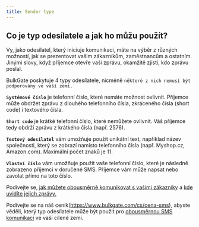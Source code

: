 ```yaml
---
title: Sender type
---
```


## Co je typ odesílatele a jak ho můžu použít?
Vy, jako odesílatel, který iniciuje komunikaci, máte na výběr z různých možností, jak se prezentovat vašim zákazníkům, zaměstnancům a ostatním. Jinými slovy, když příjemce otevře vaši zprávu, okamžitě zjistí, kdo zprávu poslal.

BulkGate poskytuje 4 typy odesílatele, nicméně `některé z nich nemusí být podporovány ve vaší zemi.`

**`Systémové číslo`** je telefonní číslo, které nemáte možnost ovlivnit. Příjemce může obdržet zprávu z dlouhého telefonního čísla, zkráceného čísla (short code) i textového čísla.

**`Short code`** je krátké telefonní číslo, které nemůžete ovlivnit. Váš příjemce tedy obdrží zprávu z krátkého čísla (např. 2576).

**`Textový odesílatel`** vám umožňuje použít unikátní text, například název společnosti, který se zobrazí namísto telefonního čísla (např. Myshop.cz, Amazon.com). Maximální počet znaků je 11.

**`Vlastní číslo`** vám umožňuje použít vaše telefonní číslo, které je následně zobrazeno příjemci v doručené SMS. Příjemce vám může napsat nebo zavolat přímo na toto číslo.

Podívejte se, [jak můžete obousměrně komunikovat s vašimi zákazníky](inbox.md#mohu-komunikovat-přímo-se-zákazníkem) a [kde uvidíte jejich zprávy.](inbox.md#kde-mohu-vidět-reakce-od-mých-zákazníků)

Podívejte se na náš ceník(https://www.bulkgate.com/cs/cena-sms), abyste věděli, který typ odesílatele může být použit pro [obousměrnou SMS komunikaci](https://www.bulkgate.com/cs/reseni/obousmerna-sms/) ve vaší cílené zemi.
